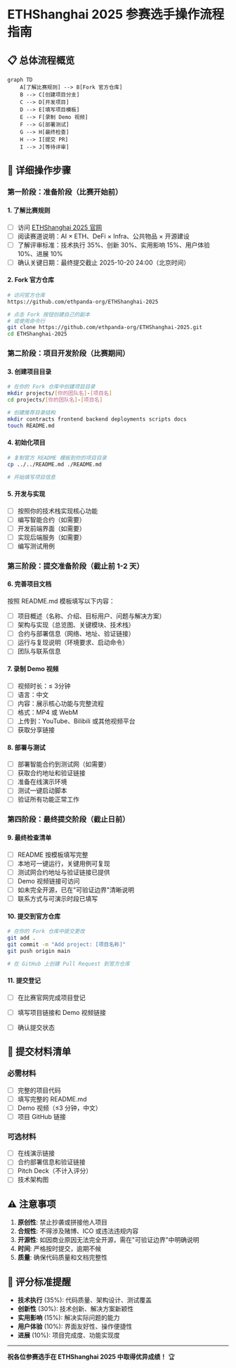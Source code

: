 # ETHShanghai 2025 参赛选手操作流程指南

## 📋 总体流程概览

```mermaid
graph TD
    A[了解比赛规则] --> B[Fork 官方仓库]
    B --> C[创建项目分支]
    C --> D[开发项目]
    D --> E[填写项目模板]
    E --> F[录制 Demo 视频]
    F --> G[部署测试]
    G --> H[最终检查]
    H --> I[提交 PR]
    I --> J[等待评审]
```

## 🚀 详细操作步骤

### 第一阶段：准备阶段（比赛开始前）

#### 1. 了解比赛规则
- [ ] 访问 [ETHShanghai 2025 官网](https://ethshanghai.org)
- [ ] 阅读赛道说明：AI × ETH、DeFi × Infra、公共物品 × 开源建设
- [ ] 了解评审标准：技术执行 35%、创新 30%、实用影响 15%、用户体验 10%、进展 10%
- [ ] 确认关键日期：最终提交截止 2025-10-20 24:00（北京时间）

#### 2. Fork 官方仓库
```bash
# 访问官方仓库
https://github.com/ethpanda-org/ETHShanghai-2025

# 点击 Fork 按钮创建自己的副本
# 或使用命令行
git clone https://github.com/ethpanda-org/ETHShanghai-2025.git
cd ETHShanghai-2025
```

### 第二阶段：项目开发阶段（比赛期间）

#### 3. 创建项目目录
```bash
# 在你的 Fork 仓库中创建项目目录
mkdir projects/[你的团队名]-[项目名]
cd projects/[你的团队名]-[项目名]

# 创建推荐目录结构
mkdir contracts frontend backend deployments scripts docs
touch README.md
```

#### 4. 初始化项目
```bash
# 复制官方 README 模板到你的项目目录
cp ../../README.md ./README.md

# 开始填写项目信息
```

#### 5. 开发与实现
- [ ] 按照你的技术栈实现核心功能
- [ ] 编写智能合约（如需要）
- [ ] 开发前端界面（如需要）
- [ ] 实现后端服务（如需要）
- [ ] 编写测试用例

### 第三阶段：提交准备阶段（截止前 1-2 天）

#### 6. 完善项目文档
按照 README.md 模板填写以下内容：
- [ ] 项目概述（名称、介绍、目标用户、问题与解决方案）
- [ ] 架构与实现（总览图、关键模块、技术栈）
- [ ] 合约与部署信息（网络、地址、验证链接）
- [ ] 运行与复现说明（环境要求、启动命令）
- [ ] 团队与联系信息

#### 7. 录制 Demo 视频
- [ ] 视频时长：≤ 3分钟
- [ ] 语言：中文
- [ ] 内容：展示核心功能与完整流程
- [ ] 格式：MP4 或 WebM
- [ ] 上传到：YouTube、Bilibili 或其他视频平台
- [ ] 获取分享链接

#### 8. 部署与测试
- [ ] 部署智能合约到测试网（如需要）
- [ ] 获取合约地址和验证链接
- [ ] 准备在线演示环境
- [ ] 测试一键启动脚本
- [ ] 验证所有功能正常工作

### 第四阶段：最终提交阶段（截止日前）

#### 9. 最终检查清单
- [ ] README 按模板填写完整
- [ ] 本地可一键运行，关键用例可复现
- [ ] 测试网合约地址与验证链接已提供
- [ ] Demo 视频链接可访问
- [ ] 如未完全开源，已在"可验证边界"清晰说明
- [ ] 联系方式与可演示时段已填写

#### 10. 提交到官方仓库

```bash
# 在你的 Fork 仓库中提交更改
git add .
git commit -m "Add project: [项目名称]"
git push origin main

# 在 GitHub 上创建 Pull Request 到官方仓库
```


#### 11. 提交登记
- [ ] 在比赛官网完成项目登记
- [ ] 填写项目链接和 Demo 视频链接
- [ ] 确认提交状态


## 📝 提交材料清单

### 必需材料
- [ ] 完整的项目代码
- [ ] 填写完整的 README.md
- [ ] Demo 视频（≤3 分钟，中文）
- [ ] 项目 GitHub 链接

### 可选材料
- [ ] 在线演示链接
- [ ] 合约部署信息和验证链接
- [ ] Pitch Deck（不计入评分）
- [ ] 技术架构图

## ⚠️ 注意事项

1. **原创性**: 禁止抄袭或拼接他人项目
2. **合规性**: 不得涉及赌博、ICO 或违法违规内容
3. **开源性**: 如因商业原因无法完全开源，需在"可验证边界"中明确说明
4. **时间**: 严格按时提交，逾期不候
5. **质量**: 确保代码质量和文档完整性


## 🎯 评分标准提醒

- **技术执行** (35%): 代码质量、架构设计、测试覆盖
- **创新性** (30%): 技术创新、解决方案新颖性
- **实用影响** (15%): 解决实际问题的能力
- **用户体验** (10%): 界面友好性、操作便捷性
- **进展** (10%): 项目完成度、功能实现度

---

**祝各位参赛选手在 ETHShanghai 2025 中取得优异成绩！** 🏆
